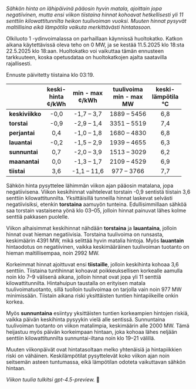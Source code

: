 *Sähkön hinta on lähipäivinä pääosin hyvin matala, ajoittain jopa negatiivinen, mutta ensi viikon tiistaina hinnat kohoavat hetkellisesti yli 11 senttiin kilowattitunnilta heikon tuulivoiman vuoksi. Muuten hinnat pysyvät maltillisina eikä lämpötila vaikuta merkittävästi hintatasoon.*

Olkiluoto 1 -ydinvoimalassa on parhaillaan käynnissä huoltokatko. Katkon aikana käytettävissä oleva teho on 0 MW, ja se kestää 11.5.2025 klo 18:sta 22.5.2025 klo 18:aan. Huoltokatko voi vaikuttaa tämän ennusteen tarkkuuteen, koska opetusdataa on huoltokatkojen ajalta saatavilla rajallisesti.

Ennuste päivitetty tiistaina klo 03:19.

|              | keski-<br>hinta<br>¢/kWh | min - max<br>¢/kWh | tuulivoima<br>min - max<br>MW | keski-<br>lämpötila<br>°C |
|:-------------|:------------------------:|:------------------:|:----------------------------:|:-------------------------:|
| **keskiviikko** |          -0,0           |    -1,7 – 3,7      |        1889 – 5456          |            6,8            |
| **torstai**     |          -0,9           |    -2,9 – 1,4      |        3351 – 5519          |            7,4            |
| **perjantai**   |           0,4           |    -1,0 – 1,8      |        1680 – 4830          |            6,8            |
| **lauantai**    |          -0,2           |    -1,5 – 2,9      |        1939 – 4655          |            6,3            |
| **sunnuntai**   |           0,7           |    -2,0 – 3,9      |        1513 – 3029          |            6,2            |
| **maanantai**   |           0,0           |    -1,3 – 1,7      |        2109 – 4529          |            6,9            |
| **tiistai**     |           3,6           |   -1,1 – 11,6      |         977 – 3766          |            7,7            |

Sähkön hinta pysyttelee lähimmän viikon ajan pääosin matalana, jopa negatiivisena. Viikon keskihinnat vaihtelevat torstain -0,9 sentistä tiistain 3,6 senttiin kilowattitunnilta. Yksittäisillä tunneilla hinnat laskevat selvästi negatiivisiksi, etenkin **torstaina** aamuyön tunteina. Edullisimmillaan sähköä saa torstain vastaisena yönä klo 03–05, jolloin hinnat painuvat lähes kolme senttiä pakkasen puolelle.

Viikon alhaisimmat keskihinnat nähdään **torstaina** ja **lauantaina**, jolloin hinnat ovat hieman negatiivisia. Torstaina tuulivoima on runsasta, keskimäärin 4391 MW, mikä selittää hyvin matalia hintoja. Myös **lauantain** hintaodotus on negatiivinen, vaikka keskimääräinen tuulivoiman tuotanto on hieman maltillisempaa, noin 2992 MW.

Korkeimmat hinnat ajoittuvat ensi **tiistaille**, jolloin keskihinta kohoaa 3,6 senttiin. Tiistaina tuntihinnat kohoavat poikkeuksellisen korkealle aamulla noin klo 7–9 välisenä aikana, jolloin hinnat ovat jopa yli 11 senttiä kilowattitunnilta. Hintahuipun taustalla on erityisen matala tuulivoimatuotanto, sillä tuolloin tuulivoimaa on tarjolla vain noin 977 MW minimissään. Tiistain aikana riski yksittäisten tuntien hintapiikeille onkin korkea.

Myös **sunnuntaina** esiintyy yksittäisten tuntien korkeampien hintojen riskiä, vaikka päivän keskihinta pysyykin vielä alle sentissä. Sunnuntaina tuulivoiman tuotanto on viikon matalimpia, keskimäärin alle 2000 MW. Tämä heijastuu myös päivän korkeimpaan hintaan, joka kohoaa lähes neljään senttiin kilowattitunnilta sunnuntai-iltana noin klo 19–21 välillä.

Muuten viikonpäivät ovat hintatasoltaan melko yhtenäisiä ja hintapiikkien riski on vähäinen. Keskilämpötilat pysyttelevät koko viikon ajan noin seitsemän asteen tuntumassa, eikä lämpötilan odoteta vaikuttavan sähkön hintaan.

*Viikon tuulia tulkitsi gpt-4.5-preview.* 🍃
